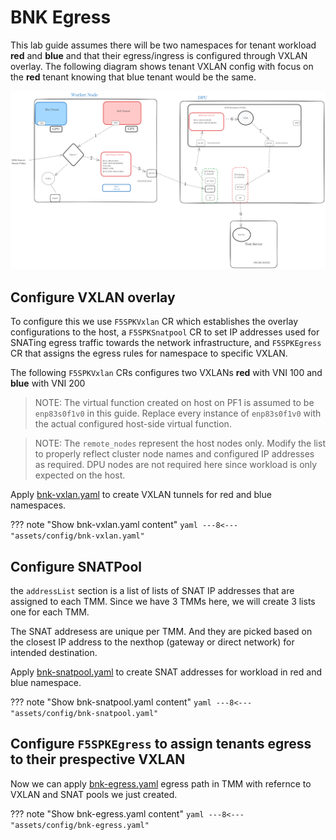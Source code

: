 # BNK Egress

This lab guide assumes there will be two namespaces for tenant workload **red** and **blue** and that their egress/ingress is configured through VXLAN overlay. The following diagram shows tenant VXLAN config with focus on the **red** tenant knowing that blue tenant would be the same.

![bnk-lab-tnt-vxlan](assets/images/bnk_lab_egress_diagram.png)

## Configure VXLAN overlay
To configure this we use `F5SPKVxlan` CR which establishes the overlay configurations to the host, a `F5SPKSnatpool` CR to set IP addresses used for SNATing egress traffic towards the network infrastructure, and `F5SPKEgress` CR that assigns the egress rules for namespace to specific VXLAN.

The following `F5SPKVxlan` CRs configures two VXLANs **red** with VNI 100 and **blue** with VNI 200

>NOTE: The virtual function created on host on PF1 is assumed to be `enp83s0f1v0` in this guide. Replace every instance of `enp83s0f1v0` with the actual configured host-side virtual function.

>NOTE: The `remote_nodes` represent the host nodes only. Modify the list to properly reflect cluster node names and configured IP addresses as required. DPU nodes are not required here since workload is only expected on the host.

Apply [bnk-vxlan.yaml](assets/config/bnk-vxlan.yaml) to create VXLAN tunnels for red and blue namespaces.

??? note "Show bnk-vxlan.yaml content"
    ```yaml
    ---8<--- "assets/config/bnk-vxlan.yaml"
    ```


## Configure SNATPool

the `addressList` section is a list of lists of SNAT IP addresses that are assigned to each TMM. Since we have 3 TMMs here, we will create 3 lists one for each TMM.

The SNAT addresess are unique per TMM. And they are picked based on the closest IP address to the nexthop (gateway or direct network) for intended destination.

Apply [bnk-snatpool.yaml](assets/config/bnk-snatpool.yaml) to create SNAT addresses for workload in red and blue namespace.

??? note "Show bnk-snatpool.yaml content"
    ```yaml
    ---8<--- "assets/config/bnk-snatpool.yaml"
    ```

## Configure `F5SPKEgress` to assign tenants egress to their prespective VXLAN

Now we can apply [bnk-egress.yaml](assets/config/bnk-egress.yaml) egress path in TMM with refernce to VXLAN and SNAT pools we just created.

??? note "Show bnk-egress.yaml content"
    ```yaml
    ---8<--- "assets/config/bnk-egress.yaml"
    ```
